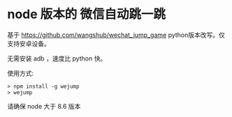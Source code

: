 # node 版本的 微信自动跳一跳

基于 https://github.com/wangshub/wechat_jump_game python版本改写。仅支持安卓设备。

无需安装 adb ，速度比 python 快。

使用方式:

```
> npm install -g wejump
> wejump
```

请确保 node 大于 8.6 版本
